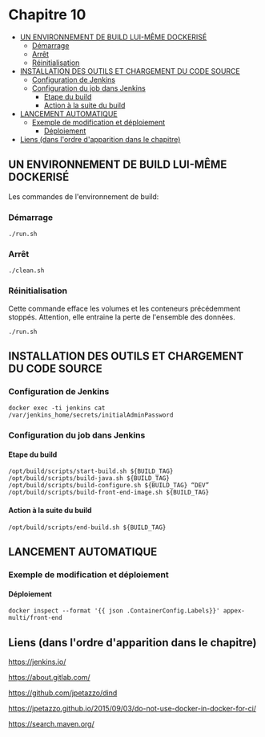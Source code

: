 # Chapitre 10

- [UN ENVIRONNEMENT DE BUILD LUI-MÊME DOCKERISÉ](#un-environnement-de-build-lui-mme-dockeris)
    - [Démarrage](#dmarrage)
    - [Arrêt](#arrt)
    - [Réinitialisation](#rinitialisation)
- [INSTALLATION DES OUTILS ET CHARGEMENT DU CODE SOURCE](#installation-des-outils-et-chargement-du-code-source)
    - [Configuration de Jenkins](#configuration-de-jenkins)
    - [Configuration du job dans Jenkins](#configuration-du-job-dans-jenkins)
        - [Etape du build](#etape-du-build)
        - [Action à la suite du build](#action--la-suite-du-build)
- [LANCEMENT AUTOMATIQUE](#lancement-automatique)
    - [Exemple de modification et déploiement](#exemple-de-modification-et-dploiement)
        - [Déploiement](#dploiement)
- [Liens (dans l'ordre d'apparition dans le chapitre)](#liens-dans-lordre-dapparition-dans-le-chapitre)

## UN ENVIRONNEMENT DE BUILD LUI-MÊME DOCKERISÉ

Les commandes de l'environnement de build:

### Démarrage
```
./run.sh
```

### Arrêt
```
./clean.sh
```

### Réinitialisation

Cette commande efface les volumes et les conteneurs précédemment stoppés.
Attention, elle entraine la perte de l'ensemble des données.
```
./run.sh
```

## INSTALLATION DES OUTILS ET CHARGEMENT DU CODE SOURCE

### Configuration de Jenkins

```
docker exec -ti jenkins cat /var/jenkins_home/secrets/initialAdminPassword
```

### Configuration du job dans Jenkins

#### Etape du build

```
/opt/build/scripts/start-build.sh ${BUILD_TAG} 
/opt/build/scripts/build-java.sh ${BUILD_TAG} 
/opt/build/scripts/build-configure.sh ${BUILD_TAG} “DEV”
/opt/build/scripts/build-front-end-image.sh ${BUILD_TAG} 
```

#### Action à la suite du build

```
/opt/build/scripts/end-build.sh ${BUILD_TAG}
```

## LANCEMENT AUTOMATIQUE

### Exemple de modification et déploiement

#### Déploiement

```
docker inspect --format '{{ json .ContainerConfig.Labels}}' appex-multi/front-end
```


## Liens (dans l'ordre d'apparition dans le chapitre)

https://jenkins.io/

https://about.gitlab.com/

https://github.com/jpetazzo/dind

https://jpetazzo.github.io/2015/09/03/do-not-use-docker-in-docker-for-ci/

https://search.maven.org/


